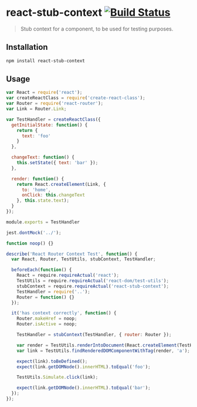 # react-stub-context [![Build Status](https://travis-ci.org/karlbright/react-stub-context.svg?branch=master)](https://travis-ci.org/karlbright/react-stub-context)

> Stub context for a component, to be used for testing purposes.

## Installation

```sh
npm install react-stub-context
```

## Usage

```js
var React = require('react');
var createReactClass = require('create-react-class');
var Router = require('react-router');
var Link = Router.Link;

var TestHandler = createReactClass({
  getInitialState: function() {
    return {
      text: 'foo'
    }
  },

  changeText: function() {
    this.setState({ text: 'bar' });
  },

  render: function() {
    return React.createElement(Link, {
      to: 'home',
      onClick: this.changeText
    }, this.state.text);
  }
});

module.exports = TestHandler
```

```js
jest.dontMock('../');

function noop() {}

describe('React Router Context Test', function() {
  var React, Router, TestUtils, stubContext, TestHandler;

  beforeEach(function() {
    React = require.requireActual('react');
    TestUtils = require.requireActual('react-dom/test-utils');
    stubContext = require.requireActual('react-stub-context');
    TestHandler = require('..');
    Router = function() {}
  });

  it('has context correctly', function() {
    Router.makeHref = noop;
    Router.isActive = noop;

    TestHandler = stubContext(TestHandler, { router: Router });

    var render = TestUtils.renderIntoDocument(React.createElement(TestHandler, {}));
    var link = TestUtils.findRenderedDOMComponentWithTag(render, 'a');

    expect(link).toBeDefined();
    expect(link.getDOMNode().innerHTML).toEqual('foo');

    TestUtils.Simulate.click(link);

    expect(link.getDOMNode().innerHTML).toEqual('bar');
  });
});
```
